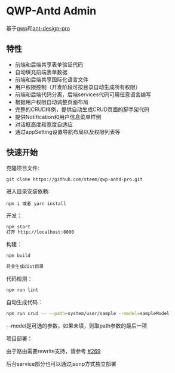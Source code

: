 # QWP-Antd Admin

基于[qwp](https://github.com/steem/qwp)和[ant-design-pro](https://github.com/ant-design/ant-design-pro.git)

## 特性
-   前端和后端共享表单验证代码
-   自动填充前端表单数据
-   前端和后端共享国际化语言文件
-   用户权限控制（开发阶段可按目录自动生成所有权限）
-   前端和后端代码分离，后端services代码可用任意语言编写
-   根据用户权限自动调整页面布局
-   完整的CRUD样例，提供自动生成CRUD页面的脚手架代码
-   提供Notification和用户信息菜单样例
-   对话框高度和宽度自适应
-   通过appSetting设置导航布局以及权限列表等

## 快速开始

克隆项目文件:

    git clone https://github.com/steem/qwp-antd-pro.git

进入目录安装依赖:

    npm i 或者 yarn install

开发：

```bash
npm start
打开 http://localhost:8000
```

构建：

```bash
npm build

将会生成dist目录
```

代码检测：

```bash
npm run lint
```

自动生成代码：
```bash
npm run crud -- --path=system/user/sample --model=sampleModel
```
--model是可选的参数，如果未填，则取path参数的最后一项

项目部署：

由于路由需要rewrite支持，请参考
[#269](https://github.com/zuiidea/antd-admin/issues/269)

后台service部分也可以通过jsonp方式独立部署
